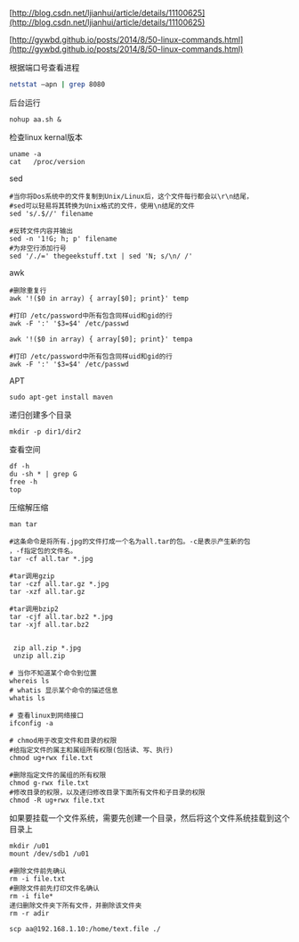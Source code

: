 [http://blog.csdn.net/ljianhui/article/details/11100625](http://blog.csdn.net/ljianhui/article/details/11100625)

[http://gywbd.github.io/posts/2014/8/50-linux-commands.html](http://gywbd.github.io/posts/2014/8/50-linux-commands.html)

根据端口号查看进程

```bash
netstat –apn | grep 8080
```

后台运行

```
nohup aa.sh &
```

检查linux kernal版本

```
uname -a
cat   /proc/version
```

sed

```
#当你将Dos系统中的文件复制到Unix/Linux后，这个文件每行都会以\r\n结尾，
#sed可以轻易将其转换为Unix格式的文件，使用\n结尾的文件
sed 's/.$//' filename

#反转文件内容并输出
sed -n '1!G; h; p' filename
#为非空行添加行号
sed '/./=' thegeekstuff.txt | sed 'N; s/\n/ /'
```

awk

```
#删除重复行
awk '!($0 in array) { array[$0]; print}' temp

#打印 /etc/password中所有包含同样uid和gid的行
awk -F ':' '$3=$4' /etc/passwd
```



```
awk '!($0 in array) { array[$0]; print}' tempa

#打印 /etc/password中所有包含同样uid和gid的行
awk -F ':' '$3=$4' /etc/passwd
```



APT

```
sudo apt-get install maven
```

递归创建多个目录

```
mkdir -p dir1/dir2
```

查看空间

```
df -h
du -sh * | grep G
free -h
top
```

压缩解压缩

```
man tar

#这条命令是将所有.jpg的文件打成一个名为all.tar的包。-c是表示产生新的包
，-f指定包的文件名。 
tar -cf all.tar *.jpg

#tar调用gzip
tar -czf all.tar.gz *.jpg
tar -xzf all.tar.gz

#tar调用bzip2
tar -cjf all.tar.bz2 *.jpg 
tar -xjf all.tar.bz2 


 zip all.zip *.jpg
 unzip all.zip

```

```
# 当你不知道某个命令到位置
whereis ls
# whatis 显示某个命令的描述信息
whatis ls
```

```
# 查看linux到网络接口
ifconfig -a

```

```
# chmod用于改变文件和目录的权限
#给指定文件的属主和属组所有权限(包括读、写、执行) 
chmod ug+rwx file.txt

#删除指定文件的属组的所有权限 
chmod g-rwx file.txt
#修改目录的权限，以及递归修改目录下面所有文件和子目录的权限 
chmod -R ug+rwx file.txt
```

 如果要挂载一个文件系统，需要先创建一个目录，然后将这个文件系统挂载到这个目录上

```
mkdir /u01
mount /dev/sdb1 /u01
```



```
#删除文件前先确认
rm -i file.txt
#删除文件前先打印文件名确认
rm -i file*
递归删除文件夹下所有文件，并删除该文件夹
rm -r adir
```

```
scp aa@192.168.1.10:/home/text.file ./

```



